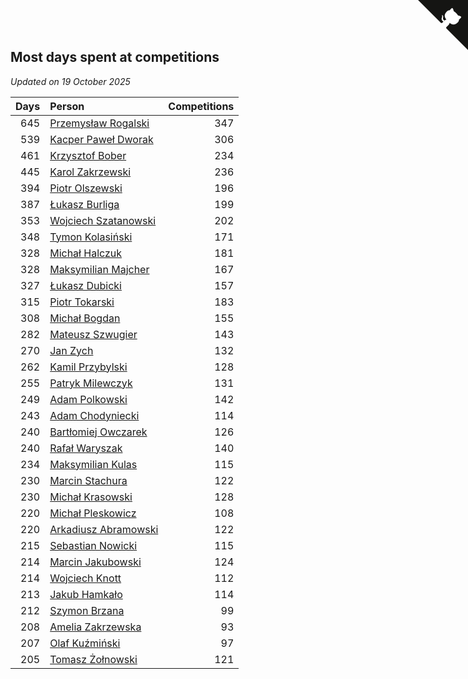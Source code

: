 ## Most days spent at competitions

*Updated on 19 October 2025*

| Days | Person | Competitions |
| ---: | :--- | ---: |
| 645 | [Przemysław Rogalski](https://www.worldcubeassociation.org/persons/2013ROGA02) | 347 |
| 539 | [Kacper Paweł Dworak](https://www.worldcubeassociation.org/persons/2020DWOR01) | 306 |
| 461 | [Krzysztof Bober](https://www.worldcubeassociation.org/persons/2013BOBE01) | 234 |
| 445 | [Karol Zakrzewski](https://www.worldcubeassociation.org/persons/2014ZAKR01) | 236 |
| 394 | [Piotr Olszewski](https://www.worldcubeassociation.org/persons/2013OLSZ02) | 196 |
| 387 | [Łukasz Burliga](https://www.worldcubeassociation.org/persons/2013BURL01) | 199 |
| 353 | [Wojciech Szatanowski](https://www.worldcubeassociation.org/persons/2011SZAT01) | 202 |
| 348 | [Tymon Kolasiński](https://www.worldcubeassociation.org/persons/2016KOLA02) | 171 |
| 328 | [Michał Halczuk](https://www.worldcubeassociation.org/persons/2006HALC01) | 181 |
| 328 | [Maksymilian Majcher](https://www.worldcubeassociation.org/persons/2011MAJC01) | 167 |
| 327 | [Łukasz Dubicki](https://www.worldcubeassociation.org/persons/2018DUBI01) | 157 |
| 315 | [Piotr Tokarski](https://www.worldcubeassociation.org/persons/2013TOKA01) | 183 |
| 308 | [Michał Bogdan](https://www.worldcubeassociation.org/persons/2012BOGD01) | 155 |
| 282 | [Mateusz Szwugier](https://www.worldcubeassociation.org/persons/2014SZWU01) | 143 |
| 270 | [Jan Zych](https://www.worldcubeassociation.org/persons/2014ZYCH01) | 132 |
| 262 | [Kamil Przybylski](https://www.worldcubeassociation.org/persons/2016PRZY01) | 128 |
| 255 | [Patryk Milewczyk](https://www.worldcubeassociation.org/persons/2014MILE01) | 131 |
| 249 | [Adam Polkowski](https://www.worldcubeassociation.org/persons/2007POLK01) | 142 |
| 243 | [Adam Chodyniecki](https://www.worldcubeassociation.org/persons/2017CHOD02) | 114 |
| 240 | [Bartłomiej Owczarek](https://www.worldcubeassociation.org/persons/2013OWCZ01) | 126 |
| 240 | [Rafał Waryszak](https://www.worldcubeassociation.org/persons/2013WARY01) | 140 |
| 234 | [Maksymilian Kulas](https://www.worldcubeassociation.org/persons/2021KULA02) | 115 |
| 230 | [Marcin Stachura](https://www.worldcubeassociation.org/persons/2011STAC01) | 122 |
| 230 | [Michał Krasowski](https://www.worldcubeassociation.org/persons/2013KRAS02) | 128 |
| 220 | [Michał Pleskowicz](https://www.worldcubeassociation.org/persons/2009PLES01) | 108 |
| 220 | [Arkadiusz Abramowski](https://www.worldcubeassociation.org/persons/2014ABRA01) | 122 |
| 215 | [Sebastian Nowicki](https://www.worldcubeassociation.org/persons/2014NOWI01) | 115 |
| 214 | [Marcin Jakubowski](https://www.worldcubeassociation.org/persons/2007JAKU01) | 124 |
| 214 | [Wojciech Knott](https://www.worldcubeassociation.org/persons/2011KNOT01) | 112 |
| 213 | [Jakub Hamkało](https://www.worldcubeassociation.org/persons/2018HAMK01) | 114 |
| 212 | [Szymon Brzana](https://www.worldcubeassociation.org/persons/2017BRZA01) | 99 |
| 208 | [Amelia Zakrzewska](https://www.worldcubeassociation.org/persons/2012ZAKR01) | 93 |
| 207 | [Olaf Kuźmiński](https://www.worldcubeassociation.org/persons/2018KUZM02) | 97 |
| 205 | [Tomasz Żołnowski](https://www.worldcubeassociation.org/persons/2005ZOLN01) | 121 |


<a href="https://github.com/maxidragon/wca_statistics_pl" class="github-corner" aria-label="View source on Github"><svg width="80" height="80" viewBox="0 0 250 250" style="fill:#151513; color:#fff; position: absolute; top: 0; border: 0; right: 0;" aria-hidden="true"><path d="M0,0 L115,115 L130,115 L142,142 L250,250 L250,0 Z"></path><path d="M128.3,109.0 C113.8,99.7 119.0,89.6 119.0,89.6 C122.0,82.7 120.5,78.6 120.5,78.6 C119.2,72.0 123.4,76.3 123.4,76.3 C127.3,80.9 125.5,87.3 125.5,87.3 C122.9,97.6 130.6,101.9 134.4,103.2" fill="currentColor" style="transform-origin: 130px 106px;" class="octo-arm"></path><path d="M115.0,115.0 C114.9,115.1 118.7,116.5 119.8,115.4 L133.7,101.6 C136.9,99.2 139.9,98.4 142.2,98.6 C133.8,88.0 127.5,74.4 143.8,58.0 C148.5,53.4 154.0,51.2 159.7,51.0 C160.3,49.4 163.2,43.6 171.4,40.1 C171.4,40.1 176.1,42.5 178.8,56.2 C183.1,58.6 187.2,61.8 190.9,65.4 C194.5,69.0 197.7,73.2 200.1,77.6 C213.8,80.2 216.3,84.9 216.3,84.9 C212.7,93.1 206.9,96.0 205.4,96.6 C205.1,102.4 203.0,107.8 198.3,112.5 C181.9,128.9 168.3,122.5 157.7,114.1 C157.9,116.9 156.7,120.9 152.7,124.9 L141.0,136.5 C139.8,137.7 141.6,141.9 141.8,141.8 Z" fill="currentColor" class="octo-body"></path></svg></a><style>.github-corner:hover .octo-arm{animation:octocat-wave 560ms ease-in-out}@keyframes octocat-wave{0%,100%{transform:rotate(0)}20%,60%{transform:rotate(-25deg)}40%,80%{transform:rotate(10deg)}}@media (max-width:500px){.github-corner:hover .octo-arm{animation:none}.github-corner .octo-arm{animation:octocat-wave 560ms ease-in-out}}</style>

